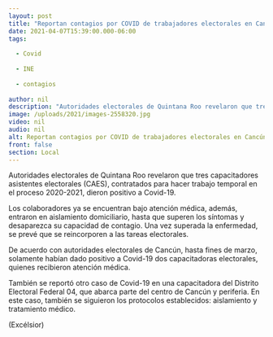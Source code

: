 ```yaml
---
layout: post
title: "Reportan contagios por COVID de trabajadores electorales en Cancún"
date: 2021-04-07T15:39:00.000-06:00
tags:
  
  - Covid
  
  - INE
  
  - contagios
  
author: nil
description: "Autoridades electorales de Quintana Roo revelaron que tres capacitadores asistentes electorales contratados para hacer trabajo temporal en el proceso 2020-2021, dieron positivo a Covid-19"
image: /uploads/2021/images-2558320.jpg
video: nil
audio: nil
alt: Reportan contagios por COVID de trabajadores electorales en Cancún
front: false
section: Local
---
```


Autoridades electorales de Quintana Roo revelaron que tres capacitadores asistentes electorales (CAES), contratados para hacer trabajo temporal en el proceso 2020-2021, dieron positivo a Covid-19.

Los colaboradores ya se encuentran bajo atención médica, además, entraron en aislamiento domiciliario, hasta que superen los síntomas y desaparezca su capacidad de contagio. Una vez superada la enfermedad, se prevé que se reincorporen a las tareas electorales.

De acuerdo con autoridades electorales de Cancún, hasta fines de marzo, solamente habían dado positivo a Covid-19 dos capacitadoras electorales, quienes recibieron atención médica.

También se reportó otro caso de Covid-19 en una capacitadora del Distrito Electoral Federal 04, que abarca parte del centro de Cancún y periferia. En este caso, también se siguieron los protocolos establecidos: aislamiento y tratamiento médico.

(Excélsior)
